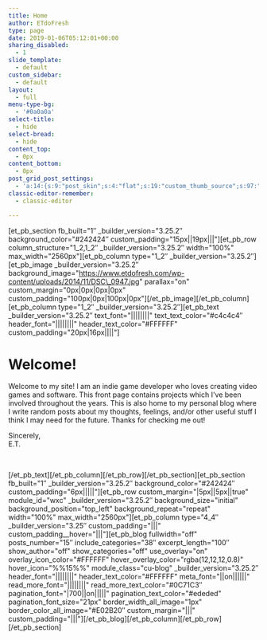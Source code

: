 ```yaml
---
title: Home
author: ETdoFresh
type: page
date: 2019-01-06T05:12:01+00:00
sharing_disabled:
  - 1
slide_template:
  - default
custom_sidebar:
  - default
layout:
  - full
menu-type-bg:
  - '#0a0a0a'
select-title:
  - hide
select-bread:
  - hide
content_top:
  - 0px
content_bottom:
  - 0px
post_grid_post_settings:
  - 'a:14:{s:9:"post_skin";s:4:"flat";s:19:"custom_thumb_source";s:97:"https://www.etdofresh.com/wp-content/plugins/post-grid/assets/frontend/css/images/placeholder.png";s:16:"thumb_custom_url";s:0:"";s:17:"font_awesome_icon";s:0:"";s:23:"font_awesome_icon_color";s:0:"";s:22:"font_awesome_icon_size";s:0:"";s:17:"custom_youtube_id";s:0:"";s:15:"custom_vimeo_id";s:0:"";s:21:"custom_dailymotion_id";s:0:"";s:14:"custom_mp3_url";s:0:"";s:20:"custom_soundcloud_id";s:0:"";s:16:"custom_video_MP4";s:0:"";s:16:"custom_video_OGV";s:0:"";s:17:"custom_video_WEBM";s:0:"";}'
classic-editor-remember:
  - classic-editor

---
```

\[et\_pb\_section fb\_built="1&#8243; \_builder\_version="3.25.2&#8243; background\_color="#242424&#8243; custom\_padding="15px||19px|||"\]\[et\_pb\_row column\_structure="1\_2,1\_2&#8243; \_builder\_version="3.25.2&#8243; width="100%" max\_width="2560px"\]\[et\_pb\_column type="1\_2&#8243; \_builder\_version="3.25.2&#8243;\]\[et\_pb\_image \_builder\_version="3.25.2&#8243; background\_image="https://www.etdofresh.com/wp-content/uploads/2014/11/DSC\_0947.jpg" parallax="on" custom\_margin="0px|0px|0px|0px" custom\_padding="100px|0px|100px|0px"\]\[/et\_pb\_image\]\[/et\_pb\_column\]\[et\_pb\_column type="1\_2&#8243; \_builder\_version="3.25.2&#8243;\]\[et\_pb\_text \_builder\_version="3.25.2&#8243; text\_font="||||||||" text\_text\_color="#c4c4c4&#8243; header\_font="||||||||" header\_text\_color="#FFFFFF" custom\_padding="20px|16px||||"\]

<div id="comp-k0e3qaxc5" class="txtNew" data-packed="true">
  <h1 class="font_4">
    <span class="color_18">Welcome!</span>
  </h1>
</div>

<div id="comp-k0e3qaxc6" class="txtNew" data-packed="true">
  <p class="font_7">
    Welcome to my site! I am an indie game developer who loves creating video games and software. This front page contains projects which I've been involved throughout the years. This is also home to my personal blog where I write random posts about my thoughts, feelings, and/or other useful stuff I think I may need for the future. Thanks for checking me out!
  </p>
  
  <p>
    Sincerely,<br />E.T.
  </p>
</div>

<div id="comp-k0e3qaxc7" class="txtNew" data-packed="true">
   
</div>

\[/et\_pb\_text\]\[/et\_pb\_column\]\[/et\_pb\_row\]\[/et\_pb\_section\]\[et\_pb\_section fb\_built="1&#8243; \_builder\_version="3.25.2&#8243; background\_color="#242424&#8243; custom\_padding="6px|||||"\]\[et\_pb\_row custom\_margin="|5px||5px||true" module\_id="wxc" \_builder\_version="3.25.2&#8243; background\_size="initial" background\_position="top\_left" background\_repeat="repeat" width="100%" max\_width="2560px"\]\[et\_pb\_column type="4\_4&#8243; \_builder\_version="3.25&#8243; custom\_padding="|||" custom\_padding\_\_hover="|||"\]\[et\_pb\_blog fullwidth="off" posts\_number="15&#8243; include\_categories="38&#8243; excerpt\_length="100&#8243; show\_author="off" show\_categories="off" use\_overlay="on" overlay\_icon\_color="#FFFFFF" hover\_overlay\_color="rgba(12,12,12,0.8)" hover\_icon="%%15%%" module\_class="cu-blog" \_builder\_version="3.25.2&#8243; header\_font="||||||||" header\_text\_color="#FFFFFF" meta\_font="||on||||||" read\_more\_font="||||||||" read\_more\_text\_color="#0C71C3&#8243; pagination\_font="|700||on|||||" pagination\_text\_color="#ededed" pagination\_font\_size="21px" border\_width\_all\_image="1px" border\_color\_all\_image="#E02B20&#8243; custom\_margin="|||" custom\_padding="|||"\]\[/et\_pb\_blog\]\[/et\_pb\_column\]\[/et\_pb\_row\]\[/et\_pb_section\]